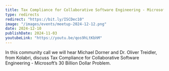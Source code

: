 ```yaml
---
title: Tax Compliance for Collaborative Software Engineering - Microsoft’s 30 Billion Dollar Problem
type: redirects
redirect: "https://bit.ly/ISCDec10"
image: "/images/events/meetup-2024-12-12.png"
date: 2024-12-10
publishDate: 2024-11-03
youtubeLink: "https://youtu.be/qos9hLtKbhM"
---
```


In this community call we will hear Michael Dorner and Dr. Oliver Treidler, from Kolabri, discuss Tax Compliance for Collaborative Software Engineering - Microsoft’s 30 Billion Dollar Problem.
